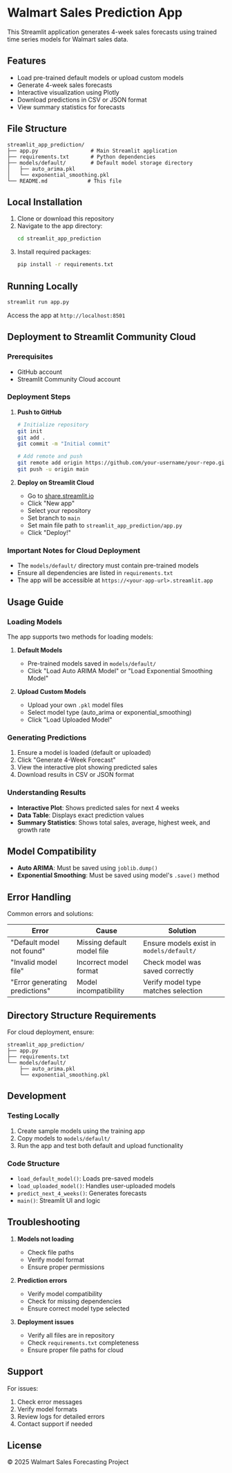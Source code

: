 # Walmart Sales Prediction App

This Streamlit application generates 4-week sales forecasts using trained time series models for Walmart sales data.

## Features

- Load pre-trained default models or upload custom models
- Generate 4-week sales forecasts
- Interactive visualization using Plotly
- Download predictions in CSV or JSON format
- View summary statistics for forecasts

## File Structure

```
streamlit_app_prediction/
├── app.py                 # Main Streamlit application
├── requirements.txt       # Python dependencies
├── models/default/        # Default model storage directory
│   ├── auto_arima.pkl
│   └── exponential_smoothing.pkl
└── README.md             # This file
```

## Local Installation

1. Clone or download this repository
2. Navigate to the app directory:
   ```bash
   cd streamlit_app_prediction
   ```
3. Install required packages:
   ```bash
   pip install -r requirements.txt
   ```

## Running Locally

```bash
streamlit run app.py
```

Access the app at `http://localhost:8501`

## Deployment to Streamlit Community Cloud

### Prerequisites
- GitHub account
- Streamlit Community Cloud account

### Deployment Steps

1. **Push to GitHub**
   ```bash
   # Initialize repository
   git init
   git add .
   git commit -m "Initial commit"
   
   # Add remote and push
   git remote add origin https://github.com/your-username/your-repo.git
   git push -u origin main
   ```

2. **Deploy on Streamlit Cloud**
   - Go to [share.streamlit.io](https://share.streamlit.io)
   - Click "New app"
   - Select your repository
   - Set branch to `main`
   - Set main file path to `streamlit_app_prediction/app.py`
   - Click "Deploy!"

### Important Notes for Cloud Deployment
- The `models/default/` directory must contain pre-trained models
- Ensure all dependencies are listed in `requirements.txt`
- The app will be accessible at `https://<your-app-url>.streamlit.app`

## Usage Guide

### Loading Models

The app supports two methods for loading models:

1. **Default Models**
   - Pre-trained models saved in `models/default/`
   - Click "Load Auto ARIMA Model" or "Load Exponential Smoothing Model"

2. **Upload Custom Models**
   - Upload your own `.pkl` model files
   - Select model type (auto_arima or exponential_smoothing)
   - Click "Load Uploaded Model"

### Generating Predictions

1. Ensure a model is loaded (default or uploaded)
2. Click "Generate 4-Week Forecast"
3. View the interactive plot showing predicted sales
4. Download results in CSV or JSON format

### Understanding Results

- **Interactive Plot**: Shows predicted sales for next 4 weeks
- **Data Table**: Displays exact prediction values
- **Summary Statistics**: Shows total sales, average, highest week, and growth rate

## Model Compatibility

- **Auto ARIMA**: Must be saved using `joblib.dump()`
- **Exponential Smoothing**: Must be saved using model's `.save()` method

## Error Handling

Common errors and solutions:

| Error | Cause | Solution |
|-------|-------|----------|
| "Default model not found" | Missing default model file | Ensure models exist in `models/default/` |
| "Invalid model file" | Incorrect model format | Check model was saved correctly |
| "Error generating predictions" | Model incompatibility | Verify model type matches selection |

## Directory Structure Requirements

For cloud deployment, ensure:
```
streamlit_app_prediction/
├── app.py
├── requirements.txt
└── models/default/
    ├── auto_arima.pkl
    └── exponential_smoothing.pkl
```

## Development

### Testing Locally

1. Create sample models using the training app
2. Copy models to `models/default/`
3. Run the app and test both default and upload functionality

### Code Structure

- `load_default_model()`: Loads pre-saved models
- `load_uploaded_model()`: Handles user-uploaded models
- `predict_next_4_weeks()`: Generates forecasts
- `main()`: Streamlit UI and logic

## Troubleshooting

1. **Models not loading**
   - Check file paths
   - Verify model format
   - Ensure proper permissions

2. **Prediction errors**
   - Verify model compatibility
   - Check for missing dependencies
   - Ensure correct model type selected

3. **Deployment issues**
   - Verify all files are in repository
   - Check `requirements.txt` completeness
   - Ensure proper file paths for cloud

## Support

For issues:
1. Check error messages
2. Verify model formats
3. Review logs for detailed errors
4. Contact support if needed

## License

© 2025 Walmart Sales Forecasting Project